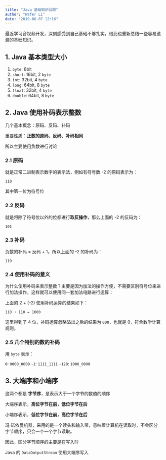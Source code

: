 ```yaml
---
title: "Java 基础知识回顾"
author: "Wafer Li"
date: "2019-08-07 12:16"
---
```


最近学习音视频开发，深刻感受到自己基础不够扎实，借此也重新总结一些容易遗漏的基础知识。

<!-- more -->

## 1. Java 基本类型大小

1. `byte`: 8bit
2. `short`: 16bit, 2 `byte`
3. `int`: 32bit, 4 `byte`
4. `long`: 64bit, 8 `byte`
5. `float`: 32bit, 4 `byte`
6. `double`: 64bit, 8 `byte`


## 2. Java 使用补码表示整数

几个基本概念：原码、反码、补码

重要性质：**正数的原码、反码、补码相同**

所以主要使用负数进行讨论

### 2.1 原码

就是正常二进制表示数字的表示法，例如有符号数 -2 的原码表示为：

```
110
```

其中第一位为符号位

### 2.2 反码

就是将除了符号位以外的位都进行**取反操作**，那么上面的 -2 的反码为：

```
101
```

### 2.3 补码

负数的补码 = 反码 + 1，所以上面的 -2 的补码为：

```
110
```

### 2.4 使用补码的意义

为什么使用补码来表示整数？主要是因为加法的操作方便，不需要区别符号位来进行加法操作，这样就可以使用同一套加法电路进行运算：

上面的 2 + (-2) 使用补码运算的结果如下：

```
110 + 110 = 1000
```

这里得到了 4 位，补码运算忽略溢出之后的结果为 `000`，也就是 0，符合数学计算规则。


### 2.5 几个特别的数的补码

用 `byte` 表示：

`0`: `0000_0000`
`-1`: `1111_1111`
`-128`: `1000_0000`

## 3. 大端序和小端序

这两个都是 **字节序**，是表示大于一个字节的数值的顺序

大端序表示，**高位字节在前，低位字节在后**

小端序表示，**低位字节在前，高位字节在后**

冯·诺依曼机器，采用的是一个读头和输入带，意味着计算机在读取时，不会区分字节顺序，只会一个一个字节读取。

因此，区分字节顺序的主要是在写入时

Java 的 `DataOutputStream` 使用大端序写入
